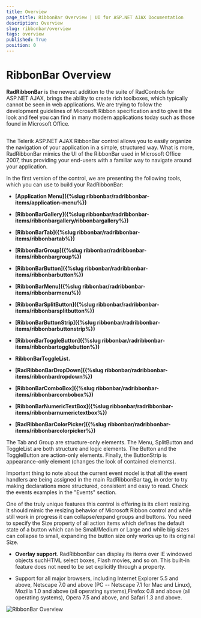 ```yaml
---
title: Overview
page_title: RibbonBar Overview | UI for ASP.NET AJAX Documentation
description: Overview
slug: ribbonbar/overview
tags: overview
published: True
position: 0
---
```


# RibbonBar Overview

**RadRibbonBar** is the newest addition to the suite of RadControls for ASP.NET AJAX, brings the ability to create rich toolboxes, which typically cannot be seen in web applications. We are trying to follow the development guidelines of Microsoft Ribbon specification and to give it the look and feel you can find in many modern applications today such as those found in Microsoft Office.

##

The Telerik ASP.NET AJAX RibbonBar control allows you to easily organize the navigation of your application in a simple, structured way. What is more, RadRibbonBar mimics the UI of the RibbonBar used in Microsoft Office 2007, thus providing your end-users with a familiar way to navigate around your application.

In the first version of the control, we are presenting the following tools, which you can use to build your RadRibbonBar:

* **[Application Menu]({%slug ribbonbar/radribbonbar-items/application-menu%})**

* **[RibbonBarGallery]({%slug ribbonbar/radribbonbar-items/ribbonbargallery/ribbonbargallery%})**

* **[RibbonBarTab]({%slug ribbonbar/radribbonbar-items/ribbonbartab%})**

* **[RibbonBarGroup]({%slug ribbonbar/radribbonbar-items/ribbonbargroup%})**

* **[RibbonBarButton]({%slug ribbonbar/radribbonbar-items/ribbonbarbutton%})**

* **[RibbonBarMenu]({%slug ribbonbar/radribbonbar-items/ribbonbarmenu%})**

* **[RibbonBarSplitButton]({%slug ribbonbar/radribbonbar-items/ribbonbarsplitbutton%})**

* **[RibbonBarButtonStrip]({%slug ribbonbar/radribbonbar-items/ribbonbarbuttonstrip%})**

* **[RibbonBarToggleButton]({%slug ribbonbar/radribbonbar-items/ribbonbartogglebutton%})**

* **RibbonBarToggleList.**

* **[RadRibbonBarDropDown]({%slug ribbonbar/radribbonbar-items/ribbonbardropdown%})**

* **[RibbonBarComboBox]({%slug ribbonbar/radribbonbar-items/ribbonbarcombobox%})**

* **[RibbonBarNumericTextBox]({%slug ribbonbar/radribbonbar-items/ribbonbarnumerictextbox%})**

* **[RadRibbonBarColorPicker]({%slug ribbonbar/radribbonbar-items/ribbonbarcolorpicker%})**

The Tab and Group are structure-only elements. The Menu, SplitButton and ToggleList are both structure and logic elements. The Button and the ToggleButton are action-only elements. Finally, the ButtonStrip is appearance-only element (changes the look of contained elements).

Important thing to note about the current event model is that all the event handlers are being assigned in the main RadRibbonBar tag, in order to try making declarations more structured, consistent and easy to read. Check the events examples in the "Events" section.

One of the truly unique features this control is offering is its client resizing. It should mimic the resizing behavior of Microsoft Ribbon control and while still work in progress it can collapse/expand groups and buttons. You need to specify the Size property of all action items which defines the default state of a button which can be Small/Medium or Large and while big sizes can collapse to small, expanding the button size only works up to its original Size.

* **Overlay support**. RadRibbonBar can display its items over IE windowed objects suchHTML select boxes, Flash movies, and so on. This built-in feature does not need to be set explicitly through a property.

* Support for all major browsers, including Internet Explorer 5.5 and above, Netscape 7.0 and above (PC -- Netscape 7.1 for Mac and Linux), Mozilla 1.0 and above (all operating systems),Firefox 0.8 and above (all operating systems), Opera 7.5 and above, and Safari 1.3 and above.

![RibbonBar Overview](images/ribbonbar_overview.png)
